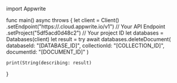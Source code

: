 import Appwrite

func main() async throws {
    let client = Client()
      .setEndpoint("https://<REGION>.cloud.appwrite.io/v1") // Your API Endpoint
      .setProject("5df5acd0d48c2") // Your project ID
    let databases = Databases(client)
    let result = try await databases.deleteDocument(
        databaseId: "[DATABASE_ID]",
        collectionId: "[COLLECTION_ID]",
        documentId: "[DOCUMENT_ID]"
    )

    print(String(describing: result)
}
